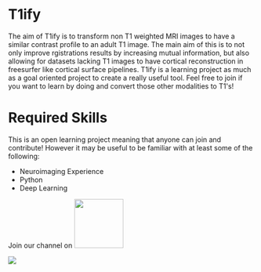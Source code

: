 # T1ify

The aim of T1ify is to transform non T1 weighted MRI images to have a similar contrast profile to an adult T1 image. 
The main aim of this is to not only improve rgistrations results by increasing mutual information, but also allowing for datasets lacking T1 images to have cortical reconstruction in freesurfer like cortical surface pipelines. T1ify is a learning project as much as a goal oriented project to create a really useful tool. Feel free to join if you want to learn by doing and convert those other modalities to T1's!

# Required Skills
This is an open learning project meaning that anyone can join and contribute! 
However it may be useful to be familiar with at least some of the following: 
- Neuroimaging Experience
- Python
- Deep Learning

Join our channel on  <a href="https://mattermost.brainhack.org/brainhack/channels/t1ify" target="_blank"><img src="http://www.mattermost.org/wp-content/uploads/2016/03/logoHorizontal.png" width=100px /></a>

![](https://raw.githubusercontent.com/recoveringyank/T1ify/master/t1ify320.jpg)

